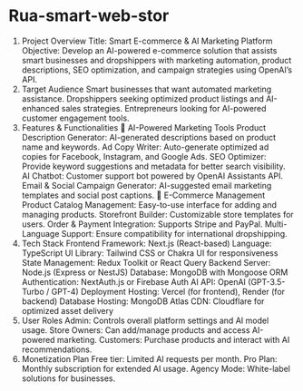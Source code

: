 # Rua-smart-web-stor

1. Project Overview
Title: Smart E-commerce & AI Marketing Platform 
Objective: Develop an AI-powered e-commerce solution that assists smart businesses and dropshippers with marketing automation, product descriptions, SEO optimization, and campaign strategies using OpenAI’s API.
2. Target Audience
Smart businesses that want automated marketing assistance.
Dropshippers seeking optimized product listings and AI-enhanced sales strategies.
Entrepreneurs looking for AI-powered customer engagement tools.
3. Features & Functionalities
🧠 AI-Powered Marketing Tools
Product Description Generator: AI-generated descriptions based on product name and keywords.
Ad Copy Writer: Auto-generate optimized ad copies for Facebook, Instagram, and Google Ads.
SEO Optimizer: Provide keyword suggestions and metadata for better search visibility.
AI Chatbot: Customer support bot powered by OpenAI Assistants API.
Email & Social Campaign Generator: AI-suggested email marketing templates and social post captions.
🛒 E-Commerce Management
Product Catalog Management: Easy-to-use interface for adding and managing products.
Storefront Builder: Customizable store templates for users.
Order & Payment Integration: Supports Stripe and PayPal.
Multi-Language Support: Ensure compatibility for international dropshipping.
4. Tech Stack
Frontend
Framework: Next.js (React-based)
Language: TypeScript
UI Library: Tailwind CSS or Chakra UI for responsiveness
State Management: Redux Toolkit or React Query
Backend
Server: Node.js (Express or NestJS)
Database: MongoDB with Mongoose ORM
Authentication: NextAuth.js or Firebase Auth
AI API: OpenAI (GPT-3.5-Turbo / GPT-4)
Deployment
Hosting: Vercel (for frontend), Render (for backend)
Database Hosting: MongoDB Atlas
CDN: Cloudflare for optimized asset delivery
5. User Roles
Admin: Controls overall platform settings and AI model usage.
Store Owners: Can add/manage products and access AI-powered marketing.
Customers: Purchase products and interact with AI recommendations.
6. Monetization Plan
Free tier: Limited AI requests per month.
Pro Plan: Monthly subscription for extended AI usage.
Agency Mode: White-label solutions for businesses.

